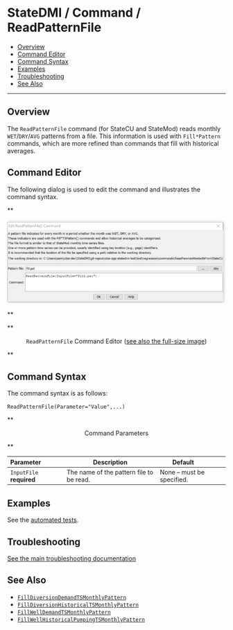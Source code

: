 # StateDMI / Command / ReadPatternFile #

* [Overview](#overview)
* [Command Editor](#command-editor)
* [Command Syntax](#command-syntax)
* [Examples](#examples)
* [Troubleshooting](#troubleshooting)
* [See Also](#see-also)

-------------------------

## Overview ##

The `ReadPatternFile` command (for StateCU and StateMod)
reads monthly `WET`/`DRY`/`AVG` patterns from a file.
This information is used with `Fill*Pattern` commands,
which are more refined than commands that fill with historical averages.

## Command Editor ##

The following dialog is used to edit the command and illustrates the command syntax.

**<p style="text-align: center;">
![ReadPatternFile command editor](ReadPatternFile.png)
</p>**

**<p style="text-align: center;">
`ReadPatternFile` Command Editor (<a href="../ReadPatternFile.png">see also the full-size image</a>)
</p>**

## Command Syntax ##

The command syntax is as follows:

```text
ReadPatternFile(Parameter="Value",...)
```
**<p style="text-align: center;">
Command Parameters
</p>**

| **Parameter**&nbsp;&nbsp;&nbsp;&nbsp;&nbsp;&nbsp;&nbsp;&nbsp;&nbsp;&nbsp;&nbsp;&nbsp; | **Description** | **Default**&nbsp;&nbsp;&nbsp;&nbsp;&nbsp;&nbsp;&nbsp;&nbsp;&nbsp;&nbsp; |
| --------------|-----------------|----------------- |
| `InputFile`<br>**required** | The name of the pattern file to be read. | None – must be specified. |

## Examples ##

See the [automated tests](https://github.com/OpenCDSS/cdss-app-statedmi-test/tree/master/test/regression/commands/ReadPatternFile).

## Troubleshooting ##

[See the main troubleshooting documentation](../../troubleshooting/troubleshooting.md)

## See Also ##

* [`FillDiversionDemandTSMonthlyPattern`](../FillDiversionDemandTSMonthlyPattern/FillDiversionDemandTSMonthlyPattern.md)
* [`FillDiversionHistoricalTSMonthlyPattern`](../FillDiversionHistoricalTSMonthlyPattern/FillDiversionHistoricalTSMonthlyPattern.md)
* [`FillWellDemandTSMonthlyPattern`](../FillWellDemandTSMonthlyPattern/FillWellDemandTSMonthlyPattern.md)
* [`FillWellHistoricalPumpingTSMonthlyPattern`](../FillWellHistoricalPumpingTSMonthlyPattern/FillWellHistoricalPumpingTSMonthlyPattern.md)
